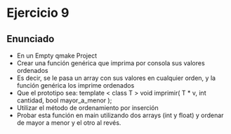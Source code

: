 # Ejercicio 9

## Enunciado
* En un Empty qmake Project
* Crear una función genérica que imprima por consola sus valores ordenados
* Es decir, se le pasa un array con sus valores en cualquier orden, y la función genérica los imprime ordenados
* Que el prototipo sea: template < class T > void imprimir( T * v, int cantidad, bool mayor_a_menor );
* Utilizar el método de ordenamiento por inserción
* Probar esta función en main utilizando dos arrays (int y float) y ordenar de mayor a menor y el otro al revés.
